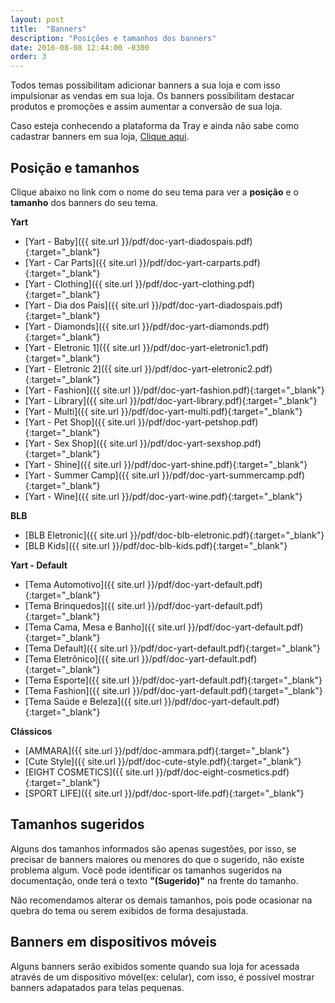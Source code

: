 ```yaml
---
layout: post
title:  "Banners"
description: "Posições e tamanhos dos banners"
date: 2016-08-08 12:44:00 -0300
order: 3
---
```


Todos temas possibilitam adicionar banners a sua loja e com isso impulsionar as vendas em sua loja. Os banners possibilitam destacar produtos e promoções e assim aumentar a conversão de sua loja.

Caso esteja conhecendo a plataforma da Tray e ainda não sabe como cadastrar banners em sua loja, [Clique aqui](http://atendimento.tray.com.br/hc/pt-br/articles/211174318-Cadastrar-Banners).

## Posição e tamanhos

Clique abaixo no link com o nome do seu tema para ver a **posição** e o **tamanho** dos banners do seu tema.

**Yart**

* [Yart - Baby]({{ site.url }}/pdf/doc-yart-diadospais.pdf){:target="_blank"}
* [Yart - Car Parts]({{ site.url }}/pdf/doc-yart-carparts.pdf){:target="_blank"}
* [Yart - Clothing]({{ site.url }}/pdf/doc-yart-clothing.pdf){:target="_blank"}
* [Yart - Dia dos Pais]({{ site.url }}/pdf/doc-yart-diadospais.pdf){:target="_blank"}
* [Yart - Diamonds]({{ site.url }}/pdf/doc-yart-diamonds.pdf){:target="_blank"}
* [Yart - Eletronic 1]({{ site.url }}/pdf/doc-yart-eletronic1.pdf){:target="_blank"}
* [Yart - Eletronic 2]({{ site.url }}/pdf/doc-yart-eletronic2.pdf){:target="_blank"}
* [Yart - Fashion]({{ site.url }}/pdf/doc-yart-fashion.pdf){:target="_blank"}
* [Yart - Library]({{ site.url }}/pdf/doc-yart-library.pdf){:target="_blank"}
* [Yart - Multi]({{ site.url }}/pdf/doc-yart-multi.pdf){:target="_blank"}
* [Yart - Pet Shop]({{ site.url }}/pdf/doc-yart-petshop.pdf){:target="_blank"}
* [Yart - Sex Shop]({{ site.url }}/pdf/doc-yart-sexshop.pdf){:target="_blank"}
* [Yart - Shine]({{ site.url }}/pdf/doc-yart-shine.pdf){:target="_blank"}
* [Yart - Summer Camp]({{ site.url }}/pdf/doc-yart-summercamp.pdf){:target="_blank"}
* [Yart - Wine]({{ site.url }}/pdf/doc-yart-wine.pdf){:target="_blank"}

**BLB**

* [BLB Eletronic]({{ site.url }}/pdf/doc-blb-eletronic.pdf){:target="_blank"}
* [BLB Kids]({{ site.url }}/pdf/doc-blb-kids.pdf){:target="_blank"}

**Yart - Default**

* [Tema Automotivo]({{ site.url }}/pdf/doc-yart-default.pdf){:target="_blank"}
* [Tema Brinquedos]({{ site.url }}/pdf/doc-yart-default.pdf){:target="_blank"}
* [Tema Cama, Mesa e Banho]({{ site.url }}/pdf/doc-yart-default.pdf){:target="_blank"}
* [Tema Default]({{ site.url }}/pdf/doc-yart-default.pdf){:target="_blank"}
* [Tema Eletrônico]({{ site.url }}/pdf/doc-yart-default.pdf){:target="_blank"}
* [Tema Esporte]({{ site.url }}/pdf/doc-yart-default.pdf){:target="_blank"}
* [Tema Fashion]({{ site.url }}/pdf/doc-yart-default.pdf){:target="_blank"}
* [Tema Saúde e Beleza]({{ site.url }}/pdf/doc-yart-default.pdf){:target="_blank"}

**Clássicos**

* [AMMARA]({{ site.url }}/pdf/doc-ammara.pdf){:target="_blank"}
* [Cute Style]({{ site.url }}/pdf/doc-cute-style.pdf){:target="_blank"}
* [EIGHT COSMETICS]({{ site.url }}/pdf/doc-eight-cosmetics.pdf){:target="_blank"}
* [SPORT LIFE]({{ site.url }}/pdf/doc-sport-life.pdf){:target="_blank"}


## Tamanhos sugeridos

Alguns dos tamanhos informados são apenas sugestões, por isso, se precisar de banners maiores ou menores do que o sugerido, não existe problema algum.
Você pode identificar os tamanhos sugeridos na documentação, onde terá o texto **"(Sugerido)"** na frente do tamanho.

Não recomendamos alterar os demais tamanhos, pois pode ocasionar na quebra do tema ou serem exibidos de forma desajustada.

## Banners em dispositivos móveis

Alguns banners serão exibidos somente quando sua loja for acessada através de um dispositivo móvel(ex: celular), com isso, é possível mostrar banners adapatados para telas pequenas.